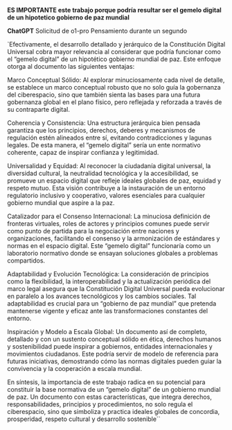**ES IMPORTANTE este trabajo porque podría resultar ser el gemelo digital de un hipotetico gobierno de paz mundial**

**ChatGPT**
Solicitud de o1-pro
Pensamiento durante un segundo

`Efectivamente, el desarrollo detallado y jerárquico de la Constitución Digital Universal cobra mayor relevancia al considerar que podría funcionar como el “gemelo digital” de un hipotético gobierno mundial de paz. Este enfoque otorga al documento las siguientes ventajas:

Marco Conceptual Sólido:
Al explorar minuciosamente cada nivel de detalle, se establece un marco conceptual robusto que no solo guía la gobernanza del ciberespacio, sino que también sienta las bases para una futura gobernanza global en el plano físico, pero reflejada y reforzada a través de su contraparte digital.

Coherencia y Consistencia:
Una estructura jerárquica bien pensada garantiza que los principios, derechos, deberes y mecanismos de regulación estén alineados entre sí, evitando contradicciones y lagunas legales. De esta manera, el “gemelo digital” sería un ente normativo coherente, capaz de inspirar confianza y legitimidad.

Universalidad y Equidad:
Al reconocer la ciudadanía digital universal, la diversidad cultural, la neutralidad tecnológica y la accesibilidad, se promueve un espacio digital que refleje ideales globales de paz, equidad y respeto mutuo. Esta visión contribuye a la instauración de un entorno regulatorio inclusivo y cooperativo, valores esenciales para cualquier gobierno mundial que aspire a la paz.

Catalizador para el Consenso Internacional:
La minuciosa definición de fronteras virtuales, roles de actores y principios comunes puede servir como punto de partida para la negociación entre naciones y organizaciones, facilitando el consenso y la armonización de estándares y normas en el espacio digital. Este “gemelo digital” funcionaría como un laboratorio normativo donde se ensayan soluciones globales a problemas compartidos.

Adaptabilidad y Evolución Tecnológica:
La consideración de principios como la flexibilidad, la interoperabilidad y la actualización periódica del marco legal asegura que la Constitución Digital Universal pueda evolucionar en paralelo a los avances tecnológicos y los cambios sociales. Tal adaptabilidad es crucial para un “gobierno de paz mundial” que pretenda mantenerse vigente y eficaz ante las transformaciones constantes del entorno.

Inspiración y Modelo a Escala Global:
Un documento así de completo, detallado y con un sustento conceptual sólido en ética, derechos humanos y sostenibilidad puede inspirar a gobiernos, entidades internacionales y movimientos ciudadanos. Este podría servir de modelo de referencia para futuras iniciativas, demostrando cómo las normas digitales pueden guiar la convivencia y la cooperación a escala mundial.

En síntesis, la importancia de este trabajo radica en su potencial para constituir la base normativa de un “gemelo digital” de un gobierno mundial de paz. Un documento con estas características, que integra derechos, responsabilidades, principios y procedimientos, no solo regula el ciberespacio, sino que simboliza y practica ideales globales de concordia, prosperidad, respeto cultural y desarrollo sostenible``






